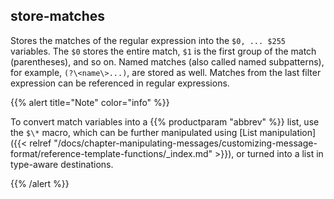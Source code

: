 ---
---
<!-- DISCLAIMER: This file is based on the syslog-ng Open Source Edition documentation https://github.com/balabit/syslog-ng-ose-guides/commit/2f4a52ee61d1ea9ad27cb4f3168b95408fddfdf2 and is used under the terms of The syslog-ng Open Source Edition Documentation License. The file has been modified by Axoflow. -->

## store-matches

Stores the matches of the regular expression into the `$0, ... $255` variables. The `$0` stores the entire match, `$1` is the first group of the match (parentheses), and so on. Named matches (also called named subpatterns), for example, `(?\<name\>...)`, are stored as well. Matches from the last filter expression can be referenced in regular expressions.


{{% alert title="Note" color="info" %}}

To convert match variables into a {{% productparam "abbrev" %}} list, use the `$\*` macro, which can be further manipulated using [List manipulation]({{< relref "/docs/chapter-manipulating-messages/customizing-message-format/reference-template-functions/_index.md" >}}), or turned into a list in type-aware destinations.

{{% /alert %}}
